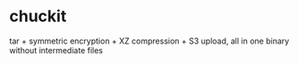 # chuckit
tar + symmetric encryption + XZ compression + S3 upload, all in one binary without intermediate files
